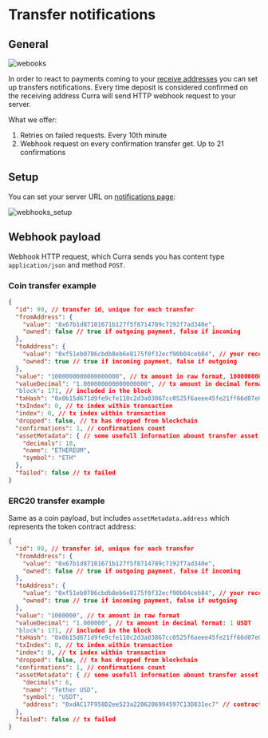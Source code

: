 # Transfer notifications

## General

![webooks](/obsidian/images/webooks.png)

In order to react to payments coming to your [receive addresses](receive_addresses.md) you can set up transfers notifications. Every time deposit is considered confirmed on the receiving address Curra will send HTTP webhook request to your server.

What we offer:
1. Retries on failed requests. Every 10th minute
2. Webhook request on every confirmation transfer get. Up to 21 confirmations

## Setup
You can set your server URL on <a href="https://app.curra.io/notifications" target="_blank">notifications page</a>:

![webhooks_setup](/obsidian/images/webhooks_setup.png)

## Webhook payload

Webhook HTTP request, which Curra sends you has content type `application/json` and method `POST`.

### Coin transfer example

```json
{
  "id": 99, // transfer id, unique for each transfer
  "fromAddress": {
    "value": "0x67b1d87101671b127f5f8714789c7192f7ad340e",
    "owned": false // true if outgoing payment, false if incoming
  },
  "toAddress": {
    "value": "0xf51eb0786cbdb8eb6e8175f0f32ecf90b04ceb84", // your receive address
    "owned": true // true if incoming payment, false if outgoing
  },
  "value": "1000000000000000000", // tx amount in raw format, 1000000000000000000 wei
  "valueDecimal": "1.000000000000000000", // tx amount in decimal format: 1 ETH
  "block": 171, // included in the block
  "txHash": "0x0b15d671d9fe9cfe110c2d3a03867cc0525f6aeee45fe21ff66d07e0fd38ef46", // tx hash
  "txIndex": 0, // tx index within transaction
  "index": 0, // tx index within transaction
  "dropped": false, // tx has dropped from blockchain
  "confirmations": 1, // confirmations count
  "assetMetadata": { // some usefull information abount transfer asset
    "decimals": 18,
    "name": "ETHEREUM",
    "symbol": "ETH"
  },
  "failed": false // tx failed
}
```

### ERC20 transfer example

Same as a coin payload, but includes `assetMetadata.address` which represents the token contract address:

```json
{
  "id": 99, // transfer id, unique for each transfer
  "fromAddress": {
    "value": "0x67b1d87101671b127f5f8714789c7192f7ad340e",
    "owned": false // true if outgoing payment, false if incoming
  },
  "toAddress": {
    "value": "0xf51eb0786cbdb8eb6e8175f0f32ecf90b04ceb84", // your receive address
    "owned": true // true if incoming payment, false if outgoing
  },
  "value": "1000000", // tx amount in raw format
  "valueDecimal": "1.000000", // tx amount in decimal format: 1 USDT
  "block": 171, // included in the block
  "txHash": "0x0b15d671d9fe9cfe110c2d3a03867cc0525f6aeee45fe21ff66d07e0fd38ef46", // tx hash
  "txIndex": 0, // tx index within transaction
  "index": 0, // tx index within transaction
  "dropped": false, // tx has dropped from blockchain
  "confirmations": 1, // confirmations count
  "assetMetadata": { // some usefull information abount transfer asset
    "decimals": 6,
    "name": "Tether USD",
    "symbol": "USDT",
    "address": "0xdAC17F958D2ee523a2206206994597C13D831ec7" // contract address
  },
  "failed": false // tx failed
}
```
